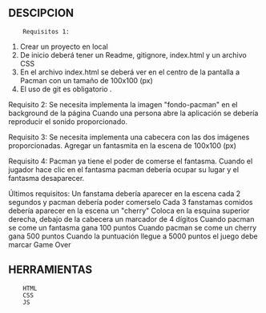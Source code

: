 ## DESCIPCION

        Requisitos 1:
1. Crear un proyecto en local
2. De inicio deberá tener un Readme, gitignore, index.html y un archivo CSS
3. En el archivo index.html se deberá ver en el centro de la pantalla a Pacman con un tamaño de 100x100 (px)
4. El uso de git es obligatorio .


Requisito 2:
Se necesita implementa la imagen "fondo-pacman" en el background de la página
Cuando una persona abre la aplicación se debería reproducir el sonido proporcionado.


Requisito 3:
Se necesita implementa una cabecera con las dos imágenes proporcionadas.
Agregar un fantasmita en la escena de 100x100 (px)


Requisito 4:
Pacman ya tiene el poder de comerse el fantasma. Cuando el jugador hace clic en el fantasma pacman debería ocupar su lugar y el fantasma desaparecer.


Últimos requisitos:
Un fanstama debería aparecer en la escena cada 2 segundos y pacman debería poder comerselo
Cada 3 fanstamas comidos debería aparecer en la escena un "cherry"
Coloca en la esquina superior derecha, debajo de la cabecera un marcador de 4 dígitos
Cuando pacman se come un fantasma gana 100 puntos
Cuando pacman se come un cherry gana 500 puntos
Cuando la puntuación llegue a 5000 puntos el juego debe marcar Game Over

## HERRAMIENTAS

        HTML
        CSS
        JS